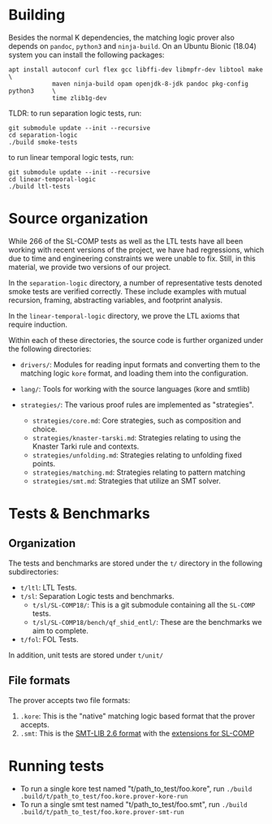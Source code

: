 Building
========

Besides the normal K dependencies, the matching logic prover also depends on
`pandoc`, `python3` and `ninja-build`.
On an Ubuntu Bionic (18.04) system you can install the following packages:

```
apt install autoconf curl flex gcc libffi-dev libmpfr-dev libtool make         \                        
            maven ninja-build opam openjdk-8-jdk pandoc pkg-config python3     \                        
            time zlib1g-dev                           
```

TLDR: to run separation logic tests, run:

```
git submodule update --init --recursive
cd separation-logic
./build smoke-tests
```

to run linear temporal logic tests, run:
```
git submodule update --init --recursive
cd linear-temporal-logic
./build ltl-tests
```

Source organization
===================

While 266 of the SL-COMP tests as well as the LTL tests have all been working
with recent versions of the project, we have had regressions, which due to time
and engineering constraints we were unable to fix. Still, in this material, we
provide two versions of our project.

In the `separation-logic` directory, a number of representative tests denoted
smoke tests are verified correctly. These include examples with mutual
recursion, framing, abstracting variables, and footprint analysis.

In the `linear-temporal-logic` directory, we prove the LTL axioms that require
induction.

Within each of these directories, the source code is further organized under the
following directories:

* `drivers/`: Modules for reading input formats and converting them to the
   matching logic `kore` format, and loading them into the configuration.
* `lang/`: Tools for working with the source languages (kore and smtlib)
* `strategies/`: The various proof rules are implemented as "strategies".

  * `strategies/core.md`: Core strategies, such as composition and choice.
  * `strategies/knaster-tarski.md`: Strategies relating to using the Knaster Tarki rule
    and contexts.
  * `strategies/unfolding.md`: Strategies relating to unfolding fixed points.
  * `strategies/matching.md`: Strategies relating to pattern matching
  * `strategies/smt.md`: Strategies that utilize an SMT solver.

Tests & Benchmarks
==================

Organization
-------------

The tests and benchmarks are stored under the `t/` directory in the following
subdirectories:

* `t/ltl`: LTL Tests.
* `t/sl`: Separation Logic tests and benchmarks.
    * `t/sl/SL-COMP18/`: This is a git submodule containing all the `SL-COMP` tests.
    * `t/sl/SL-COMP18/bench/qf_shid_entl/`: These are the benchmarks we aim to complete.
* `t/fol`: FOL Tests.

In addition, unit tests are stored under `t/unit/`

File formats
------------

The prover accepts two file formats:

1. `.kore`: This is the "native" matching logic based format that the prover accepts.
2. `.smt`: This is the [SMT-LIB 2.6 format] with the [extensions for SL-COMP]

[SMT-LIB 2.6 format]: http://smtlib.cs.uiowa.edu/papers/smt-lib-reference-v2.6-r2017-07-18.pdf
[extensions for SL-COMP]: https://sl-comp.github.io/docs/smtlib-sl.pdf

Running tests
=============

* To run a single kore test named "t/path_to_test/foo.kore", run `./build .build/t/path_to_test/foo.kore.prover-kore-run`
* To run a single smt test named "t/path_to_test/foo.smt", run `./build .build/t/path_to_test/foo.kore.prover-smt-run`
